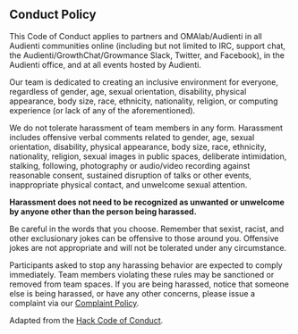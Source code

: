 ## Conduct Policy

This Code of Conduct applies to partners and OMAlab/Audienti in all Audienti communities online \(including but not limited to IRC, support chat, the Audienti/GrowthChat/Growmance Slack, Twitter, and Facebook\), in the Audienti office, and at all events hosted by Audienti.

Our team is dedicated to creating an inclusive environment for everyone, regardless of gender, age, sexual orientation, disability, physical appearance, body size, race, ethnicity, nationality, religion, or computing experience \(or lack of any of the aforementioned\).

We do not tolerate harassment of team members in any form. Harassment includes offensive verbal comments related to gender, age, sexual orientation, disability, physical appearance, body size, race, ethnicity, nationality, religion, sexual images in public spaces, deliberate intimidation, stalking, following, photography or audio/video recording against reasonable consent, sustained disruption of talks or other events, inappropriate physical contact, and unwelcome sexual attention.

**Harassment does not need to be recognized as unwanted or unwelcome by anyone other than the person being harassed.**

Be careful in the words that you choose. Remember that sexist, racist, and other exclusionary jokes can be offensive to those around you. Offensive jokes are not appropriate and will not be tolerated under any circumstance.

Participants asked to stop any harassing behavior are expected to comply immediately. Team members violating these rules may be sanctioned or removed from team spaces. If you are being harassed, notice that someone else is being harassed, or have any other concerns, please issue a complaint via our [Complaint Policy](/chapter1/general-policies/complaints.md).

Adapted from the [Hack Code of Conduct](http://hackcodeofconduct.org/).

